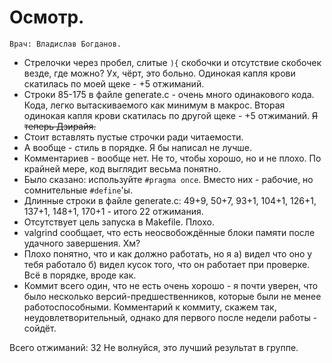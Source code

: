 # Осмотр.
`Врач: Владислав Богданов.`

- Стрелочки через пробел, слитые `){` скобочки и отсутствие скобочек везде,
	где можно? Ух, чёрт, это больно.
	Одинокая капля крови скатилась по моей щеке - +5 отжиманий.
- Строки 85-175 в файле generate.c - очень много одинакового кода.
	Кода, легко вытаскиваемого как минимум в макрос.
	Вторая одинокая капля крови скатилась по другой щеке - +5 отжиманий.
	~~Я теперь Дзирайя.~~
- Стоит вставлять пустые строчки ради читаемости.
- А вообще - стиль в порядке. Я бы написал не лучше.
- Комментариев - вообще нет. Не то, чтобы хорошо, но и не плохо.
	По крайней мере, код выглядит весьма понятно.
- Было сказано: используйте `#pragma once`.
	Вместо них - рабочие, но сомнительные `#define`'ы.
- Длинные строки в файле generate.c: 
	49+9, 50+7, 93+1, 104+1, 126+1, 137+1, 148+1, 170+1 - итого 22 отжимания.
- Отсутствует цель запуска в Makefile. Плохо.
- valgrind сообщает, что есть неосвобождённые блоки памяти
	после удачного завершения. Хм?
- Плохо понятно, что и как должно работать, но я
	а) видел что оно у тебя работало
	б) видел кусок того, что он работает при проверке.
	Всё в порядке, вроде как.
- Коммит всего один, что не есть очень хорошо - я почти уверен,
	что было несколько версий-предшественников, которые были не менее
	работоспособными. Комментарий к коммиту, скажем так, неудовлетворительный,
	однако для первого после недели работы - сойдёт.

Всего отжиманий: 32
Не волнуйся, это лучший результат в группе.
